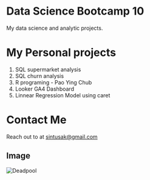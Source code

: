 # Data Science Bootcamp 10
My data science and analytic projects.

# My Personal projects

1. SQL supermarket analysis
2. SQL churn analysis
3. R programing  - Pao Ying Chub
4. Looker GA4 Dashboard
5. Linnear Regression Model using caret

# Contact Me
Reach out to at sintusak@gmail.com

## Image 

![Deadpool]([https://www.google.com/url?sa=i&url=https%3A%2F%2Fwww.aamilamin.com%2Fdeadpool&psig=AOvVaw2EFHphi6d9fPzvWUm54rpV&ust=1725160847308000&source=images&cd=vfe&opi=89978449&ved=0CBQQjRxqFwoTCOCNsr2jnogDFQAAAAAdAAAAABAE](https://www.google.com/url?sa=i&url=https%3A%2F%2Fvashivisuals.com%2Fdeadpool-premiere-pro-project-template%2Fdeadpool-movie-logo-photoshop-tutorial%2F&psig=AOvVaw1D-qN0fC3Yq23V0ckqwgyo&ust=1725162241387000&source=images&cd=vfe&opi=89978449&ved=0CBQQjRxqFwoTCNCfndSonogDFQAAAAAdAAAAABAE))
